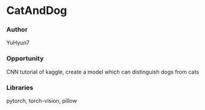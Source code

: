 # CatAndDog

### Author
YuHyun7

### Opportunity
CNN tutorial of kaggle, create a model which can distinguish dogs from cats

### Libraries
pytorch, torch-vision, pillow
